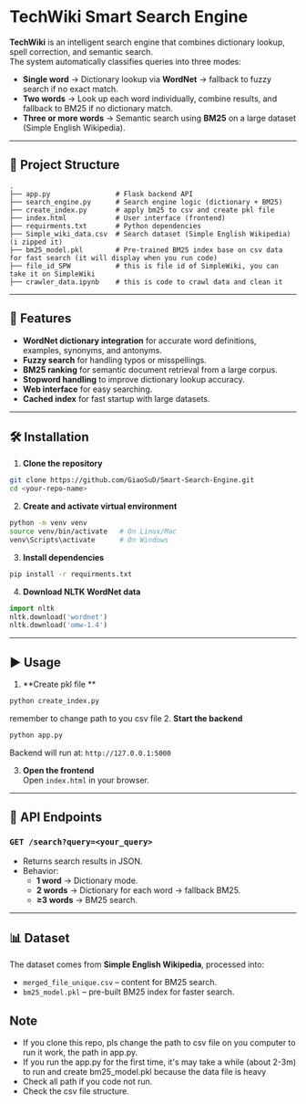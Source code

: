 # TechWiki Smart Search Engine

**TechWiki** is an intelligent search engine that combines dictionary lookup, spell correction, and semantic search.  
The system automatically classifies queries into three modes:

- **Single word** → Dictionary lookup via **WordNet** → fallback to fuzzy search if no exact match.  
- **Two words** → Look up each word individually, combine results, and fallback to BM25 if no dictionary match.  
- **Three or more words** → Semantic search using **BM25** on a large dataset (Simple English Wikipedia).

---

## 📂 Project Structure
```
.
├── app.py                # Flask backend API
├── search_engine.py      # Search engine logic (dictionary + BM25)
├── create_index.py       # apply bm25 to csv and create pkl file 
├── index.html            # User interface (frontend)
├── requirments.txt       # Python dependencies
├── Simple_wiki_data.csv  # Search dataset (Simple English Wikipedia) (i zipped it)
├── bm25_model.pkl        # Pre-trained BM25 index base on csv data  for fast search (it will display when you run code)
├── file_id_SPW           # this is file id of SimpleWiki, you can take it on SimpleWiki
├── crawler_data.ipynb    # this is code to crawl data and clean it
```

---

## 🚀 Features
- **WordNet dictionary integration** for accurate word definitions, examples, synonyms, and antonyms.
- **Fuzzy search** for handling typos or misspellings.
- **BM25 ranking** for semantic document retrieval from a large corpus.
- **Stopword handling** to improve dictionary lookup accuracy.
- **Web interface** for easy searching.
- **Cached index** for fast startup with large datasets.

---

## 🛠 Installation
1. **Clone the repository**
```bash
git clone https://github.com/GiaoSuD/Smart-Search-Engine.git
cd <your-repo-name>
```

2. **Create and activate virtual environment**
```bash
python -m venv venv
source venv/bin/activate   # On Linux/Mac
venv\Scripts\activate      # On Windows
```

3. **Install dependencies**
```bash
pip install -r requirments.txt
```

4. **Download NLTK WordNet data**
```python
import nltk
nltk.download('wordnet')
nltk.download('omw-1.4')
```

---

## ▶️ Usage
1. **Create pkl file **
```bash
python create_index.py 
```
remember to change path to you csv file 
2. **Start the backend**
```bash
python app.py
```
Backend will run at: `http://127.0.0.1:5000`

3. **Open the frontend**  
Open `index.html` in your browser.

---

## 📌 API Endpoints
### `GET /search?query=<your_query>`
- Returns search results in JSON.
- Behavior:
  - **1 word** → Dictionary mode.
  - **2 words** → Dictionary for each word → fallback BM25.
  - **≥3 words** → BM25 search.

---

## 📊 Dataset
The dataset comes from **Simple English Wikipedia**, processed into:
- `merged_file_unique.csv` – content for BM25 search.
- `bm25_model.pkl` – pre-built BM25 index for faster search.
## Note
- If you clone this repo, pls change the path to csv file on you computer to run it work, the path in app.py.
- If you run the app.py for the first time, it's may take a while (about 2-3m) to run and create bm25_model.pkl because the data file is heavy 
- Check all path if you code not run.
- Check the csv file structure.
